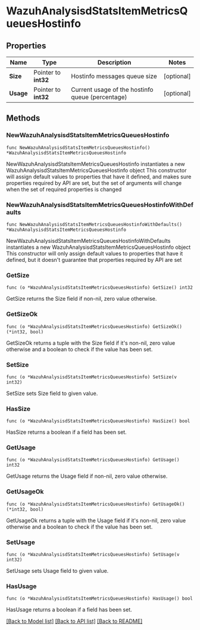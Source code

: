 # WazuhAnalysisdStatsItemMetricsQueuesHostinfo

## Properties

Name | Type | Description | Notes
------------ | ------------- | ------------- | -------------
**Size** | Pointer to **int32** | Hostinfo messages queue size | [optional] 
**Usage** | Pointer to **int32** | Current usage of the hostinfo queue (percentage) | [optional] 

## Methods

### NewWazuhAnalysisdStatsItemMetricsQueuesHostinfo

`func NewWazuhAnalysisdStatsItemMetricsQueuesHostinfo() *WazuhAnalysisdStatsItemMetricsQueuesHostinfo`

NewWazuhAnalysisdStatsItemMetricsQueuesHostinfo instantiates a new WazuhAnalysisdStatsItemMetricsQueuesHostinfo object
This constructor will assign default values to properties that have it defined,
and makes sure properties required by API are set, but the set of arguments
will change when the set of required properties is changed

### NewWazuhAnalysisdStatsItemMetricsQueuesHostinfoWithDefaults

`func NewWazuhAnalysisdStatsItemMetricsQueuesHostinfoWithDefaults() *WazuhAnalysisdStatsItemMetricsQueuesHostinfo`

NewWazuhAnalysisdStatsItemMetricsQueuesHostinfoWithDefaults instantiates a new WazuhAnalysisdStatsItemMetricsQueuesHostinfo object
This constructor will only assign default values to properties that have it defined,
but it doesn't guarantee that properties required by API are set

### GetSize

`func (o *WazuhAnalysisdStatsItemMetricsQueuesHostinfo) GetSize() int32`

GetSize returns the Size field if non-nil, zero value otherwise.

### GetSizeOk

`func (o *WazuhAnalysisdStatsItemMetricsQueuesHostinfo) GetSizeOk() (*int32, bool)`

GetSizeOk returns a tuple with the Size field if it's non-nil, zero value otherwise
and a boolean to check if the value has been set.

### SetSize

`func (o *WazuhAnalysisdStatsItemMetricsQueuesHostinfo) SetSize(v int32)`

SetSize sets Size field to given value.

### HasSize

`func (o *WazuhAnalysisdStatsItemMetricsQueuesHostinfo) HasSize() bool`

HasSize returns a boolean if a field has been set.

### GetUsage

`func (o *WazuhAnalysisdStatsItemMetricsQueuesHostinfo) GetUsage() int32`

GetUsage returns the Usage field if non-nil, zero value otherwise.

### GetUsageOk

`func (o *WazuhAnalysisdStatsItemMetricsQueuesHostinfo) GetUsageOk() (*int32, bool)`

GetUsageOk returns a tuple with the Usage field if it's non-nil, zero value otherwise
and a boolean to check if the value has been set.

### SetUsage

`func (o *WazuhAnalysisdStatsItemMetricsQueuesHostinfo) SetUsage(v int32)`

SetUsage sets Usage field to given value.

### HasUsage

`func (o *WazuhAnalysisdStatsItemMetricsQueuesHostinfo) HasUsage() bool`

HasUsage returns a boolean if a field has been set.


[[Back to Model list]](../README.md#documentation-for-models) [[Back to API list]](../README.md#documentation-for-api-endpoints) [[Back to README]](../README.md)



